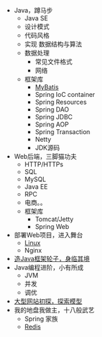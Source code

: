 -   Java，蹲马步
    -   Java SE
    -   设计模式
    -   代码风格
    -   实现 数据结构与算法
    -   数据处理
        -   常见文件格式
        -   网络
    -   框架库 
        -   [MyBatis](MyBatis/README.md)
        -   Spring IoC container
        -   Spring Resources
        -   Spring DAO
        -   Spring JDBC
        -   Spring AOP
        -   Spring Transaction
        -   Netty
        -   JDK源码
-   Web后端，三脚猫功夫
    -   HTTP/HTTPs
    -   SQL
    -   MySQL
    -   Java EE
    -   RPC
    -   电商。。
    -   框架库
        -   Tomcat/Jetty
        -   Spring Web
-   部署Web项目，进入舞台
    -   [Linux](linux/README.md)
    -   Nginx
-   [造Java框架轮子，身临其境](c00/README.md)
-   Java编程进阶，小有所成
    -   JVM
    -   并发
    -   调优
-   [大型网站初探，探索模型](z00/README.md)
-   我的地盘我做主，十八般武艺
    -   Spring 家族
    -   [Redis](redis/README.md)
